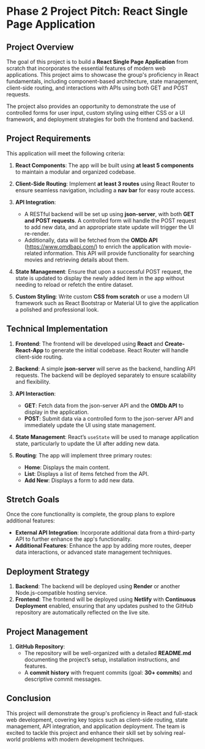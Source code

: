 # Phase 2 Project Pitch: React Single Page Application

## Project Overview
The goal of this project is to build a **React Single Page Application** from scratch that incorporates the essential features of modern web applications. This project aims to showcase the group's proficiency in React fundamentals, including component-based architecture, state management, client-side routing, and interactions with APIs using both GET and POST requests.

The project also provides an opportunity to demonstrate the use of controlled forms for user input, custom styling using either CSS or a UI framework, and deployment strategies for both the frontend and backend.

## Project Requirements
This application will meet the following criteria:

1. **React Components**: The app will be built using **at least 5 components** to maintain a modular and organized codebase.
   
2. **Client-Side Routing**: Implement **at least 3 routes** using React Router to ensure seamless navigation, including a **nav bar** for easy route access.

3. **API Integration**: 
   - A RESTful backend will be set up using **json-server**, with both **GET and POST requests**. A controlled form will handle the POST request to add new data, and an appropriate state update will trigger the UI re-render.
   - Additionally, data will be fetched from the **OMDb API** (https://www.omdbapi.com/) to enrich the application with movie-related information. This API will provide functionality for searching movies and retrieving details about them.

4. **State Management**: Ensure that upon a successful POST request, the state is updated to display the newly added item in the app without needing to reload or refetch the entire dataset.

5. **Custom Styling**: Write custom **CSS from scratch** or use a modern UI framework such as React Bootstrap or Material UI to give the application a polished and professional look.

## Technical Implementation
1. **Frontend**: The frontend will be developed using **React** and **Create-React-App** to generate the initial codebase. React Router will handle client-side routing.
   
2. **Backend**: A simple **json-server** will serve as the backend, handling API requests. The backend will be deployed separately to ensure scalability and flexibility.

3. **API Interaction**: 
    - **GET**: Fetch data from the json-server API and the **OMDb API** to display in the application.
    - **POST**: Submit data via a controlled form to the json-server API and immediately update the UI using state management.

4. **State Management**: React’s `useState` will be used to manage application state, particularly to update the UI after adding new data.

5. **Routing**: The app will implement three primary routes:
   - **Home**: Displays the main content.
   - **List**: Displays a list of items fetched from the API.
   - **Add New**: Displays a form to add new data.

## Stretch Goals
Once the core functionality is complete, the group plans to explore additional features:
- **External API Integration**: Incorporate additional data from a third-party API to further enhance the app's functionality.
- **Additional Features**: Enhance the app by adding more routes, deeper data interactions, or advanced state management techniques.

## Deployment Strategy
1. **Backend**: The backend will be deployed using **Render** or another Node.js-compatible hosting service.
2. **Frontend**: The frontend will be deployed using **Netlify** with **Continuous Deployment** enabled, ensuring that any updates pushed to the GitHub repository are automatically reflected on the live site.

## Project Management
1. **GitHub Repository**: 
   - The repository will be well-organized with a detailed **README.md** documenting the project’s setup, installation instructions, and features.
   - A **commit history** with frequent commits (goal: **30+ commits**) and descriptive commit messages.


## Conclusion
This project will demonstrate the group's proficiency in React and full-stack web development, covering key topics such as client-side routing, state management, API integration, and application deployment. The team is excited to tackle this project and enhance their skill set by solving real-world problems with modern development techniques.
